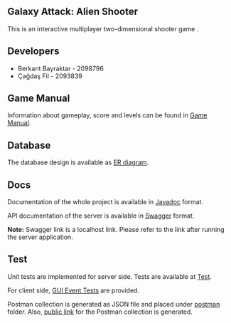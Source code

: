 

## Galaxy Attack: Alien Shooter

This is  an interactive multiplayer two-dimensional shooter game .

## Developers

* Berkant Bayraktar - 2098796
* Çağdaş Fil - 2093839

## Game Manual

Information about gameplay, score and levels can be found in [Game Manual](http://144.122.71.144:8080/cagdas.fil/group10/src/master/Game%20Manual.pdf).

## Database

The database design is available as [ER diagram](http://144.122.71.144:8080/cagdas.fil/group10/src/master/server/docs/ER_Diagram.pdf).

## Docs

Documentation of the whole project is available in [Javadoc](https://cagdasfil.github.io/javadoc/) format.

API documentation of the server is available in [Swagger](http://localhost:8080/swagger-api-docs.html) format.

**Note:**  Swagger link is a localhost link. Please refer to the link after running the server application.

## Test

Unit tests are implemented for server side. Tests are available at [Test](http://144.122.71.144:8080/cagdas.fil/group10/src/master/server/src/test/java/group10/server).

For client side, [GUI Event Tests](http://144.122.71.144:8080/cagdas.fil/group10/src/master/client/GUI%20Event%20Tests.pdf) are provided.

Postman collection is generated as JSON file and placed under [postman](http://144.122.71.144:8080/cagdas.fil/group10/src/master/server/src/test/postman) folder. Also, [public link](https://www.postman.com/collections/d30159534a9079925194) for the Postman collection is generated.